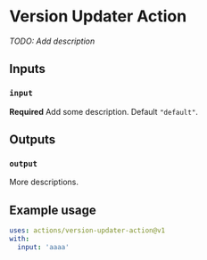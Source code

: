 # Version Updater Action

_TODO: Add description_

## Inputs

### `input`

**Required** Add some description. Default `"default"`.

## Outputs

### `output`

More descriptions.

## Example usage

```yaml
uses: actions/version-updater-action@v1
with:
  input: 'aaaa'
```
